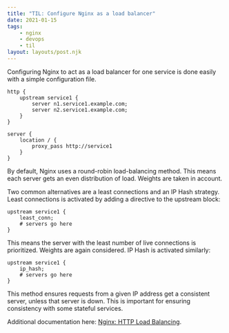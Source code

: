 ```yaml
---
title: "TIL: Configure Nginx as a load balancer"
date: 2021-01-15
tags:
    - nginx
    - devops
    - til
layout: layouts/post.njk
---
```

Configuring Nginx to act as a load balancer for one service is done easily with a simple configuration file.

```
http {
    upstream service1 {
        server n1.service1.example.com;
        server n2.service1.example.com;
    }   
}

server {
    location / {
        proxy_pass http://service1
    }
}
```

By default, Nginx uses a round-robin load-balancing method. This means each server gets an even distribution of load. Weights are taken in account.

Two common alternatives are a least connections and an IP Hash strategy. Least connections is activated by adding a directive to the upstream block:

```
upstream service1 {
    least_conn;
    # servers go here
}
```

This means the server with the least number of live connections is prioritized. Weights are again considered. IP Hash is activated similarly:

```
upstream service1 {
    ip_hash;
    # servers go here
}
```

This method ensures requests from a given IP address get a consistent server, unless that server is down. This is important for ensuring consistency with some stateful services.

Additional documentation here: [Nginx: HTTP Load Balancing](https://docs.nginx.com/nginx/admin-guide/load-balancer/http-load-balancer/).

